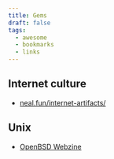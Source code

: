 ```yaml
---
title: Gems
draft: false
tags:
  - awesome
  - bookmarks
  - links
---
```


## Internet culture

- [neal.fun/internet-artifacts/](https://neal.fun/internet-artifacts/)

## Unix

- [OpenBSD Webzine](https://webzine.puffy.cafe/)
